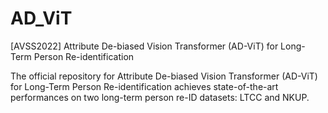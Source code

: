 # AD_ViT
[AVSS2022] Attribute De-biased Vision Transformer (AD-ViT) for Long-Term Person Re-identification

The official repository for Attribute De-biased Vision Transformer (AD-ViT) for Long-Term Person Re-identification achieves state-of-the-art performances on two long-term person re-ID datasets: LTCC and NKUP.
